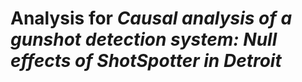 # Analysis for *Causal analysis of a gunshot detection system: Null effects of ShotSpotter in Detroit*
